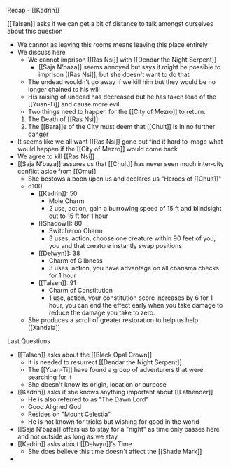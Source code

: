 Recap - [[Kadrin]]

[[Talsen]] asks if we can get a bit of distance to talk amongst ourselves about this question
- We cannot as leaving this rooms means leaving this place entirely
- We discuss here
	- We cannot imprison [[Ras Nsi]] with [[Dendar the Night Serpent]]
		- [[Saja N’baza]] seems annoyed but says it might be possible to imprison [[Ras Nsi]], but she doesn't want to do that
	- The undead wouldn't go away if we kill him but they would be no longer chained to his will
	- His raising of undead has decreased but he has taken lead of the [[Yuan-Ti]] and cause more evil
	- Two things need to happen for the [[City of Mezro]] to return. 
	1. The Death of [[Ras Nsi]]
	2. The [[Bara]]e of the City must deem that [[Chult]] is in no further danger
- It seems like we all want [[Ras Nsi]] gone but find it hard to image what would happen if the [[City of Mezro]] would come back
- We agree to kill [[Ras Nsi]]
- [[Saja N’baza]] assures us that [[Chult]] has never seen much inter-city conflict aside from [[Omu]]
	- She bestows a boon upon us and declares us "Heroes of [[Chult]]"
	- d100
		- [[Kadrin]]: 50
			- Mole Charm
			- 2 use, action, gain a burrowing speed of 15 ft and blindsight out to 15 ft for 1 hour
		- [[Shadow]]: 80
			- Switcheroo Charm
			- 3 uses, action, choose one creature within 90 feet of you, you and that creature instantly swap positions
		- [[Delwyn]]: 38
			- Charm of Glibness
			- 3 uses, action, you have advantage on all charisma checks for 1 hour
		- [[Talsen]]: 91
			- Charm of Constitution
			- 1 use, action, your constitution score increases by 6 for 1 hour, you can end the effect early when you take damage to reduce the damage you take to zero.
	- She produces a scroll of greater restoration to help us help [[Xandala]]

Last Questions
- [[Talsen]] asks about the [[Black Opal Crown]]
	- It is needed to resurrect [[Dendar the Night Serpent]]
	- The [[Yuan-Ti]] have found a group of adventurers that were searching for it
	- She doesn't know its origin, location or purpose
- [[Kadrin]] asks if she knows anything important about [[Lathender]]
	- He is also referred to as "The Dawn Lord"
	- Good Aligned God
	- Resides on "Mount Celestia"
	- He is not known for tricks but wishing for good in the world
- [[Saja N’baza]] offers us to stay for a "night" as time only passes here and not outside as long as we stay
- [[Kadrin]] asks about [[Delwyn]]'s Time
	- She does believe this time doesn't affect the [[Shade Mark]]
- 